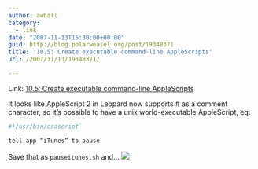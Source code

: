 ```yaml
---
author: awball
category:
  - link
date: "2007-11-13T15:30:00+00:00"
guid: http://blog.polarweasel.org/post/19348371
title: '10.5: Create executable command-line AppleScripts'
url: /2007/11/13/19348371/

---
```

Link: [10.5: Create executable command-line AppleScripts](http://feeds.macworld.com/~r/macosxhints/leopard/~3/184171087/article.php)

It looks like AppleScript 2 in Leopard now supports # as a comment character, so it’s possible to have a unix world-executable AppleScript, eg:

```sh
#!/usr/bin/osascript`

tell app “iTunes” to pause
```

Save that as `pauseitunes.sh` and… ![](http://feeds.macworld.com/~r/macosxhints/leopard/~4/184171087)
